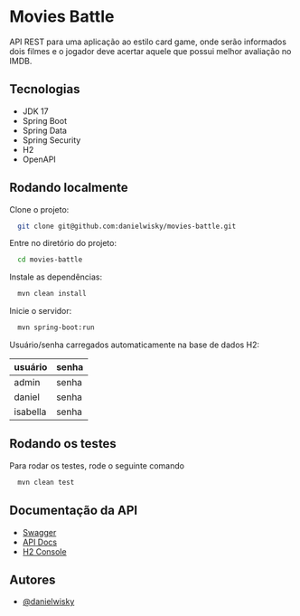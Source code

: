 # Movies Battle

API REST para uma aplicação ao estilo card game, onde serão informados dois filmes e o jogador deve acertar aquele que possui melhor avaliação no IMDB.

## Tecnologias

- JDK 17
- Spring Boot
- Spring Data
- Spring Security
- H2
- OpenAPI

## Rodando localmente

Clone o projeto:

```bash
  git clone git@github.com:danielwisky/movies-battle.git
```

Entre no diretório do projeto:

```bash
  cd movies-battle
```

Instale as dependências:

```bash
  mvn clean install
```

Inicie o servidor:

```bash
  mvn spring-boot:run
```

Usuário/senha carregados automaticamente na base de dados H2:

| usuário  | senha |
| -------- | ----- |
| admin    | senha |
| daniel   | senha |
| isabella | senha |

## Rodando os testes

Para rodar os testes, rode o seguinte comando

```bash
  mvn clean test
```

## Documentação da API

- [Swagger](http://localhost:8080/swagger-ui.html)
- [API Docs](http://localhost:8080/v3/api-docs)
- [H2 Console](http://localhost:8080/h2-console/)

## Autores

- [@danielwisky](https://www.github.com/danielwisky)
